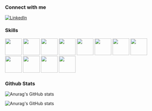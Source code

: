 ### Connect with me  

[![LinkedIn](https://img.shields.io/badge/LinkedIn-0A66C2.svg?style=for-the-badge&logo=LinkedIn&logoColor=white)](https://www.linkedin.com/in/nikolay-mihalev-b33005298/)

### Skills

<picture>
  <source media="(prefers-color-scheme: dark)" srcset="https://github.com/tandpfun/skill-icons/blob/main/icons/CS.svg">
  <source media="(prefers-color-scheme: light)" srcset="https://github.com/tandpfun/skill-icons/blob/main/icons/CS.svg">
  <img src="" width="55">
</picture>
<picture>
  <source media="(prefers-color-scheme: dark)" srcset="https://github.com/tandpfun/skill-icons/blob/main/icons/DotNet.svg">
  <source media="(prefers-color-scheme: light)" srcset="https://github.com/tandpfun/skill-icons/blob/main/icons/DotNet.svg">
  <img src="" width="55">
</picture>
<picture>
  <source media="(prefers-color-scheme: dark)" srcset="https://github.com/tandpfun/skill-icons/blob/main/icons/JavaScript.svg">
  <source media="(prefers-color-scheme: light)" srcset="https://github.com/tandpfun/skill-icons/blob/main/icons/JavaScript.svg">
  <img src="" width="55">
</picture>
<picture>
  <source media="(prefers-color-scheme: dark)" srcset="https://github.com/tandpfun/skill-icons/blob/main/icons/HTML.svg">
  <source media="(prefers-color-scheme: light)" srcset="https://github.com/tandpfun/skill-icons/blob/main/icons/HTML.svg">
  <img src="" width="55">
</picture>
<picture>
  <source media="(prefers-color-scheme: dark)" srcset="https://github.com/tandpfun/skill-icons/blob/main/icons/CSS.svg">
  <source media="(prefers-color-scheme: light)" srcset="https://github.com/tandpfun/skill-icons/blob/main/icons/CSS.svg">
  <img src="" width="55">
</picture>
<picture>
  <source media="(prefers-color-scheme: dark)" srcset="https://github.com/tandpfun/skill-icons/blob/main/icons/Angular-Dark.svg">
  <source media="(prefers-color-scheme: light)" srcset="https://github.com/tandpfun/skill-icons/blob/main/icons/Angular-Light.svg">
  <img src="" width="55">
</picture>
<picture>
  <source media="(prefers-color-scheme: dark)" srcset="https://github.com/tandpfun/skill-icons/blob/main/icons/TypeScript.svg">
  <source media="(prefers-color-scheme: light)" srcset="https://github.com/tandpfun/skill-icons/blob/main/icons/TypeScript.svg">
  <img src="" width="55">
</picture>
<picture>
  <source media="(prefers-color-scheme: dark)" srcset="https://github.com/tandpfun/skill-icons/blob/main/icons/Docker.svg">
  <source media="(prefers-color-scheme: light)" srcset="https://github.com/tandpfun/skill-icons/blob/main/icons/Docker.svg">
  <img src="" width="55">
</picture>
<picture>
  <source media="(prefers-color-scheme: dark)" srcset="https://github.com/tandpfun/skill-icons/blob/main/icons/GithubActions-Dark.svg">
  <source media="(prefers-color-scheme: light)" srcset="https://github.com/tandpfun/skill-icons/blob/main/icons/GithubActions-Light.svg">
  <img src="" width="55">
</picture>
<picture>
  <source media="(prefers-color-scheme: dark)" srcset="https://github.com/tandpfun/skill-icons/blob/main/icons/Jenkins-Dark.svg">
  <source media="(prefers-color-scheme: light)" srcset="https://github.com/tandpfun/skill-icons/blob/main/icons/Jenkins-Light.svg">
  <img src="" width="55">
</picture>
<picture>
  <source media="(prefers-color-scheme: dark)" srcset="https://github.com/tandpfun/skill-icons/blob/main/icons/Postman.svg">
  <source media="(prefers-color-scheme: light)" srcset="https://github.com/tandpfun/skill-icons/blob/main/icons/Postman.svg">
  <img src="" width="55">
</picture>
<picture>
  <source media="(prefers-color-scheme: dark)" srcset="https://github.com/tandpfun/skill-icons/blob/main/icons/Git.svg">
  <source media="(prefers-color-scheme: light)" srcset="https://github.com/tandpfun/skill-icons/blob/main/icons/Git.svg">
  <img src="" width="55">
</picture>

### Github Stats  

![Anurag's GitHub stats](https://github-readme-stats.vercel.app/api/top-langs?username=nikolaymihalev&show_icons=true&theme=transparent&locale=en&hide_border=true&layout=compact)

![Anurag's GitHub stats](https://github-readme-stats.vercel.app/api?username=nikolaymihalev&show_icons=true&theme=transparent&hide_border=true&count_private=true)
